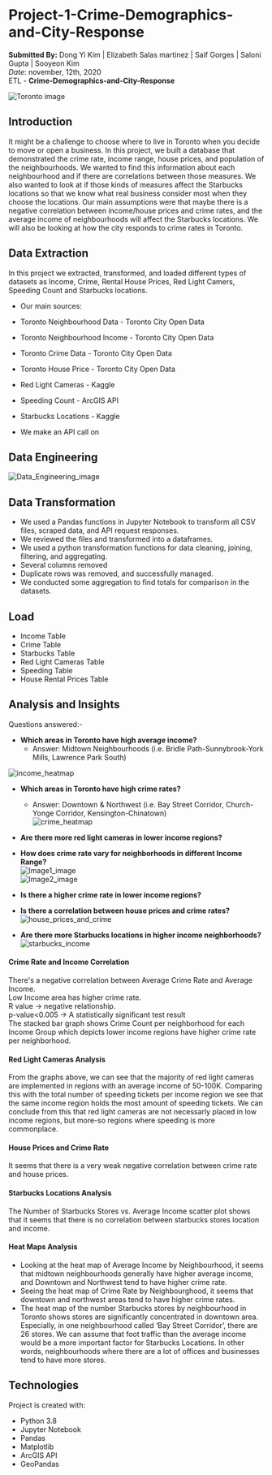 # Project-1-Crime-Demographics-and-City-Response

**Submitted By:** Dong Yi Kim | Elizabeth Salas martinez | Saif Gorges | Saloni Gupta | Sooyeon Kim </br>
_Date_: november, 12th, 2020\
ETL - **Crime-Demographics-and-City-Response** <br/>

![Toronto image](./Graphs_and_Analysis/Resources/.png)


## Introduction
It might be a challenge to choose where to live in Toronto when you decide to move or open a business. In this project, we built a database that demonstrated the crime rate, income range, house prices, and population of the neighbourhoods. We wanted to find this information about each neighbourhood and if there are correlations between those measures. We also wanted to look at if those kinds of measures affect the Starbucks locations so that we know what real business consider most when they choose the locations. Our main assumptions were that maybe there is a negative correlation between income/house prices and crime rates, and the average income of neighbourhoods will affect the Starbucks locations. We will also be looking at how the city responds to crime rates in Toronto.

## Data Extraction
In this project we extracted, transformed, and loaded different types of datasets as Income, Crime, Rental House Prices, Red Light Camers, Speeding Count and Starbucks locations.

- Our main sources:
 - Toronto Neighbourhood Data - Toronto City Open Data
 - Toronto Neighbourhood Income - Toronto City Open Data
 - Toronto Crime Data - Toronto City Open Data
 - Toronto House Price - Toronto City Open Data
 - Red Light Cameras - Kaggle
 - Speeding Count - ArcGIS API
 - Starbucks Locations - Kaggle

- We make an API call on

## Data Engineering </br>

![Data_Engineering_image](./Graphs_and_Analysis/Resources/Data_Engineering.png) </br>

## Data Transformation
- We used a Pandas functions in Jupyter Notebook to transform all CSV files, scraped data, and API request responses.
- We reviewed the files and transformed into a dataframes.
- We used a python transformation functions for data cleaning, joining, filtering, and aggregating.
- Several columns removed
- Duplicate rows was removed, and successfully managed.
- We conducted some aggregation to find totals for comparison in the datasets.

## Load

- Income Table
- Crime Table
- Starbucks Table
- Red Light Cameras Table
- Speeding Table
- House Rental Prices Table

## Analysis and Insights

Questions answered:- </br>
* **Which areas in Toronto have high average income?** </br>
  * Answer: Midtown Neighbourhoods (i.e. Bridle Path-Sunnybrook-York Mills, Lawrence Park South) </br>

![income_heatmap](./Graphs_and_Analysis/Images/Average_Income_Heatmap.png) </br>

- **Which areas in Toronto have high crime rates?** </br>
  * Answer: Downtown & Northwest (i.e. Bay Street Corridor, Church-Yonge Corridor, Kensington-Chinatown) </br>
![crime_heatmap](./Graphs_and_Analysis/Images/Crime_Rate_Heatmap.png) </br>

- **Are there more red light cameras in lower income regions?** </br>


- **How does crime rate vary for neighborhoods in different  Income Range?** </br>
![Image1_image](./Graphs_and_Analysis/Resources/Crime_Count_per_Neighborhood.png) </br>
![Image2_image](./Graphs_and_Analysis/Resources/Neighborhood_Count_for_Income_Group.png) </br>

- **Is there a higher crime rate in lower income regions?** </br>


- **Is there a correlation between house prices and crime rates?** </br>
![house_prices_and_crime](./Graphs_and_Analysis/Images/Total%20Average%20Crime%20Rate_vs_House%20Prices-linear_regression.png) </br>

- **Are there more Starbucks locations in higher income neighborhoods?** </br>
![starbucks_income](./Graphs_and_Analysis/Images/Total%20Number%20of%20Starbucks%20Stores_vs_Average%20Income-linear_regression.png) </br>

#### Crime Rate and Income Correlation </br>
There's a negative correlation between Average Crime Rate and Average Income. </br>
Low Income area has higher crime rate. </br>
R value -> negative relationship. </br>
p-value<0.005 -> A statistically significant test result </br>
The stacked bar graph shows Crime Count per neighborhood for each Income Group which depicts lower income regions have higher crime rate per neighborhood.</br>
#### Red Light Cameras Analysis </br>
From the graphs above, we can see that the majority of red light cameras are implemented in regions with an average income of 50-100K. Comparing this with the total number of speeding tickets per income region we see that the same income region holds the most amount of speeding tickets. We can conclude from this that red light cameras are not necessarly placed in low income regions, but more-so regions where speeding is more commonplace. </br>
#### House Prices and Crime Rate </br>
It seems that there is a very weak negative correlation between crime rate and house prices.</br>
#### Starbucks Locations Analysis </br>
The Number of Starbucks Stores vs. Average Income scatter plot shows that it seems that there is no correlation between starbucks stores location and income. </br>
#### Heat Maps Analysis
* Looking at the heat map of Average Income by Neighbourhood, it seems that midtown neighbourhoods generally have higher average income, and Downtown and Northwest tend to have higher crime rate. 
* Seeing the heat map of Crime Rate by Neighbourghood, it seems that downtown and northwest areas tend to have higher crime rates. 
* The heat map of the number Starbucks stores by neighbourhood in Toronto shows stores are significantly concentrated in downtown area. Especially, in one neighbourhood called ‘Bay Street Corridor’, there are 26 stores. We can assume that foot traffic than the average income would be a more important factor for Starbucks Locations. In other words, neighbourhoods where there are a lot of offices and businesses tend to have more stores.


## Technologies
Project is created with:

* Python 3.8
* Jupyter Notebook
* Pandas
* Matplotlib
* ArcGIS API
* GeoPandas
